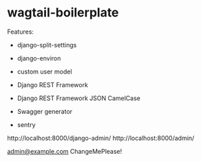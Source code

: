 # wagtail-boilerplate

Features:

- django-split-settings
- django-environ
- custom user model
- Django REST Framework

- Django REST Framework JSON CamelCase
- Swagger generator
- sentry


http://localhost:8000/django-admin/
http://localhost:8000/admin/

admin@example.com
ChangeMePlease!
